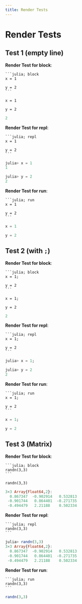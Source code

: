 ```yaml
---
title: Render Tests
---
```


# Render Tests

## Test 1 (empty line)

**Render Test for block**:

````
```julia; block
x = 1

y = 2
```
````

```
x = 1

y = 2
```

```julia
2
```

**Render Test for repl**:

````
```julia; repl
x = 1

y = 2
```
````

```julia
julia> x = 1
1

julia> y = 2
2
```

**Render Test for run**:

````
```julia; run
x = 1

y = 2
```
````

```julia
x = 1

y = 2
```

## Test 2 (with `;`)

**Render Test for block**:

````
```julia; block
x = 1;

y = 2
```
````

```
x = 1;

y = 2
```

```julia
2
```

**Render Test for repl**:

````
```julia; repl
x = 1;

y = 2
```
````

```julia
julia> x = 1;

julia> y = 2
2
```

**Render Test for run**:

````
```julia; run
x = 1;

y = 2
```
````

```julia
x = 1;

y = 2
```

## Test 3 (Matrix)

**Render Test for block**:

````
```julia; block
randn(3,3)
```
````

```
randn(3,3)
```

```julia
3×3 Array{Float64,2}:
  0.867347  -0.902914   0.532813
 -0.901744   0.864401  -0.271735
 -0.494479   2.21188    0.502334
```

**Render Test for repl**:

````
```julia; repl
randn(3,3)
```
````

```julia
julia> randn(3,3)
3×3 Array{Float64,2}:
  0.867347  -0.902914   0.532813
 -0.901744   0.864401  -0.271735
 -0.494479   2.21188    0.502334
```

**Render Test for run**:

````
```julia; run
randn(3,3)
```
````

```julia
randn(3,3)
```

